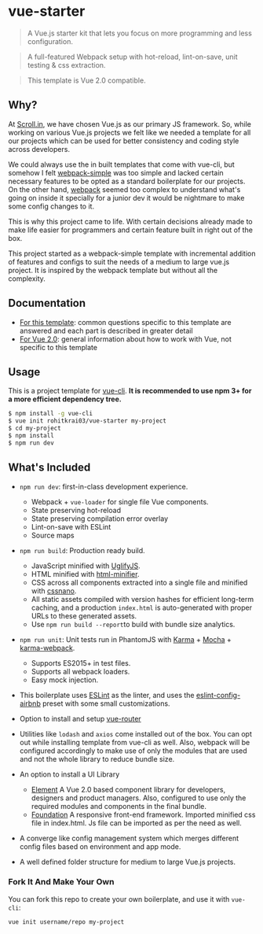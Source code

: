 # vue-starter

> A Vue.js starter kit that lets you focus on more programming and less configuration.

> A full-featured Webpack setup with hot-reload, lint-on-save, unit testing & css extraction.

> This template is Vue 2.0 compatible.


## Why? 

At [Scroll.in](https://scroll.in), we have chosen Vue.js as our primary JS framework. So, while working on various Vue.js projects we felt like we needed a template for all our projects which can be used for better consistency and coding style across developers.

We could always use the in built templates that come with vue-cli, but somehow I felt [webpack-simple](https://github.com/vuejs-templates/webpack-simple) was too simple and lacked certain necessary features to be opted as a standard boilerplate for our projects. On the other hand, [webpack](https://github.com/vuejs-templates/webpack-simple) seemed too complex to understand what's going on inside it specially for a junior dev it would be nightmare to make some config changes to it.

This is why this project came to life. With certain decisions already made to make life easier for programmers and certain feature built in right out of the box.

This project started as a webpack-simple template with incremental addition of features and configs to suit the needs of a medium to large vue.js project. It is inspired by the webpack template but without all the complexity.


## Documentation

- [For this template](http://arkpod.in/vue-starter): common questions specific to this template are answered and each part is described in greater detail
- [For Vue 2.0](http://vuejs.org/guide/): general information about how to work with Vue, not specific to this template

## Usage
This is a project template for [vue-cli](https://github.com/vuejs/vue-cli). **It is recommended to use npm 3+ for a more efficient dependency tree.**

``` bash
$ npm install -g vue-cli
$ vue init rohitkrai03/vue-starter my-project
$ cd my-project
$ npm install
$ npm run dev
```

## What's Included

- `npm run dev`: first-in-class development experience.
  - Webpack + `vue-loader` for single file Vue components.
  - State preserving hot-reload
  - State preserving compilation error overlay
  - Lint-on-save with ESLint
  - Source maps

- `npm run build`: Production ready build.
  - JavaScript minified with [UglifyJS](https://github.com/mishoo/UglifyJS2).
  - HTML minified with [html-minifier](https://github.com/kangax/html-minifier).
  - CSS across all components extracted into a single file and minified with [cssnano](https://github.com/ben-eb/cssnano).
  - All static assets compiled with version hashes for efficient long-term caching, and a production `index.html` is auto-generated with proper URLs to these generated assets.
  - Use `npm run build --report`to build with bundle size analytics.

- `npm run unit`: Unit tests run in PhantomJS with [Karma](http://karma-runner.github.io/0.13/index.html) + [Mocha](http://mochajs.org/) + [karma-webpack](https://github.com/webpack/karma-webpack).
  - Supports ES2015+ in test files.
  - Supports all webpack loaders.
  - Easy mock injection.

- This boilerplate uses [ESLint](http://eslint.org/) as the linter, and uses the [eslint-config-airbnb](https://github.com/airbnb/javascript/tree/master/packages/eslint-config-airbnb) preset with some small customizations.

- Option to install and setup [vue-router](https://github.com/vuejs/vue-router)

- Utilities like `lodash` and `axios` come installed out of the box. You can opt out while installing template from vue-cli as well. Also, webpack will be configured accordingly to make use of only the modules that are used and not the whole library to reduce bundle size.

- An option to install a UI Library
  - [Element](http://element.eleme.io/#/en-US) A Vue 2.0 based component library for developers, designers and product managers. Also, configured to use only the required modules and components in the final bundle.
  - [Foundation](http://foundation.zurb.com/) A responsive front-end framework. Imported minified css file in index.html. Js file can be imported as per the need as well.

- A converge like config management system which merges different config files based on environment and app mode.

- A well defined folder structure for medium to large Vue.js projects.


### Fork It And Make Your Own

You can fork this repo to create your own boilerplate, and use it with `vue-cli`:

``` bash
vue init username/repo my-project
```
